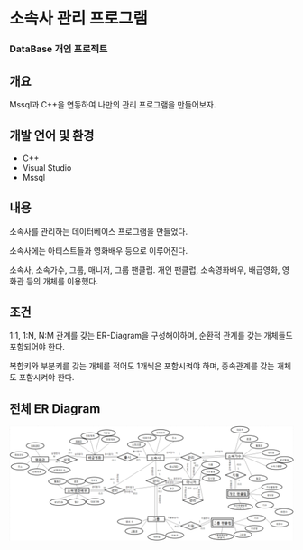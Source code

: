 # 소속사 관리 프로그램

### DataBase 개인 프로젝트

## 개요
Mssql과 C++을 연동하여 나만의 관리 프로그램을 만들어보자.

## 개발 언어 및 환경
* C++
* Visual Studio
* Mssql

## 내용
소속사를 관리하는 데이터베이스 프로그램을 만들었다.

소속사에는 아티스트들과 영화배우 등으로 이루어진다.

소속사, 소속가수, 그룹, 매니저, 그룹 팬클럽. 개인 팬클럽, 소속영화배우, 배급영화, 영화관 등의 개체를 이용했다.


## 조건
1:1, 1:N, N:M 관계를 갖는 ER-Diagram을 구성해야하며, 순환적 관계를 갖는 개체들도 포함되어야 한다.

복합키와 부분키를 갖는 개체를 적어도 1개씩은 포함시켜야 하며, 종속관계를 갖는 개체도 포함시켜야 한다.

## 전체 ER Diagram
![ERD](./Image/ERD.png)
